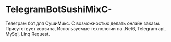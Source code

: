 # TelegramBotSushiMixC-
Телеграм бот для СушиМикс. С возможностью делать онлайн заказы. Присутствует корзина, Используемые технологии на  .Net6, Telegram api, MySql, Linq Request.
